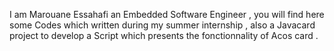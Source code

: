 I am Marouane Essahafi an Embedded Software Engineer , you will find here some Codes which written during my summer internship ,
also a Javacard project to develop a Script which presents the fonctionnality of Acos card .
